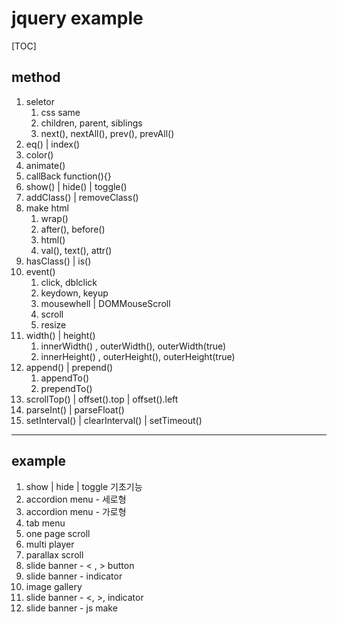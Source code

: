 # jquery example

[TOC]

## method

1. seletor
   1. css same
   2. children, parent, siblings
   3. next(), nextAll(), prev(), prevAll()
2. eq() | index()
3. color()
4. animate()
5. callBack function(){}
6. show() | hide() | toggle()
7. addClass() | removeClass()
8. make html
   1. wrap() 
   2. after(), before()
   3. html()
   4. val(), text(), attr()
9. hasClass() | is()
10. event()
    1. click, dblclick
    2. keydown, keyup
    3. mousewhell | DOMMouseScroll
    4. scroll
    5. resize
11. width() | height()
    1. innerWidth() , outerWidth(), outerWidth(true)
    2. innerHeight() , outerHeight(), outerHeight(true)
12. append() | prepend()
    1. appendTo()
    2. prependTo()
13. scrollTop() | offset().top | offset().left
14. parseInt() | parseFloat()
15. setInterval() | clearInterval() | setTimeout() 



---

## example

1. show | hide | toggle 기초기능
2. accordion menu - 세로형
3. accordion menu - 가로형
4. tab menu 
5. one page scroll
6. multi player
7. parallax scroll
8. slide banner - &lt; , &gt; button
9. slide banner - indicator
10. image gallery
10. slide banner - &lt;, &gt;, indicator
11. slide banner - js make